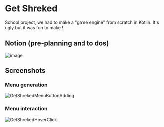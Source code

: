 # Get Shreked
School project, we had to make a "game engine" from scratch in Kotlin. It's ugly but it was fun to make !

## Notion (pre-planning and to dos)
![image](https://user-images.githubusercontent.com/28139590/230988424-5f6e292c-3a77-4f18-82bd-623a967b65fc.png)


## Screenshots  

### Menu generation
![GetShrekedMenuButtonAdding](https://user-images.githubusercontent.com/28139590/230990193-4af20da8-3031-47a5-98b7-32948fc09ee5.gif)

### Menu interaction
![GetShrekedHoverClick](https://user-images.githubusercontent.com/28139590/230990244-d1d7f6a0-a466-43ac-87cb-7ad818b01421.gif)

